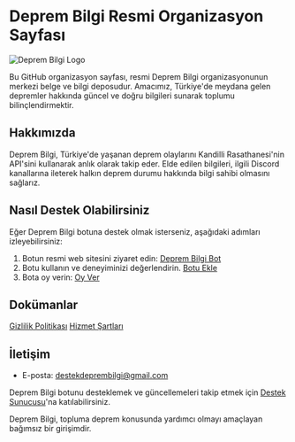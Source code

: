 # Deprem Bilgi Resmi Organizasyon Sayfası

![Deprem Bilgi Logo](https://top.gg/_next/image?url=https%3A%2F%2Fimages.discordapp.net%2Favatars%2F1010946492544069724%2F7e7fd6c0e48d29ab84f8385da425079a.png%3Fsize%3D128&w=128&q=75)

Bu GitHub organizasyon sayfası, resmi Deprem Bilgi organizasyonunun merkezi belge ve bilgi deposudur. Amacımız, Türkiye'de meydana gelen depremler hakkında güncel ve doğru bilgileri sunarak toplumu bilinçlendirmektir.

## Hakkımızda

Deprem Bilgi, Türkiye'de yaşanan deprem olaylarını Kandilli Rasathanesi'nin API'sini kullanarak anlık olarak takip eder. Elde edilen bilgileri, ilgili Discord kanallarına ileterek halkın deprem durumu hakkında bilgi sahibi olmasını sağlarız.

## Nasıl Destek Olabilirsiniz

Eğer Deprem Bilgi botuna destek olmak isterseniz, aşağıdaki adımları izleyebilirsiniz:

1. Botun resmi web sitesini ziyaret edin: [Deprem Bilgi Bot](https://deprembilgi.xyz)
2. Botu kullanın ve deneyiminizi değerlendirin. [Botu Ekle](https://top.gg/bot/1010946492544069724)
3. Bota oy verin: [Oy Ver](https://top.gg/bot/1010946492544069724/vote)

## Dokümanlar
[Gizlilik Politikası](https://github.com/Deprem-Bilgi/gizlilik-politikasi)
[Hizmet Şartları](https://github.com/Deprem-Bilgi/hizmet-sartlari)

## İletişim

- E-posta: destekdeprembilgi@gmail.com

Deprem Bilgi botunu desteklemek ve güncellemeleri takip etmek için [Destek Sunucusu](https://discord.gg/63ZUyqy6mx)'na katılabilirsiniz.

Deprem Bilgi, topluma deprem konusunda yardımcı olmayı amaçlayan bağımsız bir girişimdir.
